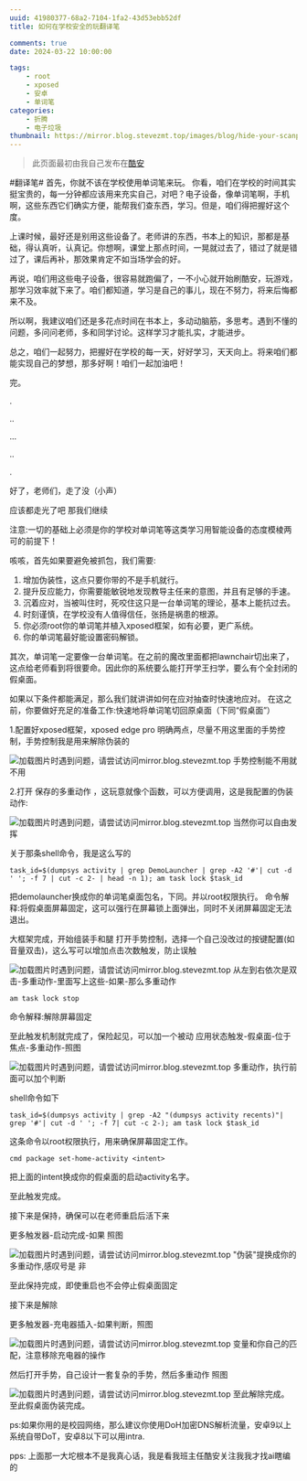```yaml
---
uuid: 41980377-68a2-7104-1fa2-43d53ebb52df
title: 如何在学校安全的玩翻译笔

comments: true
date: 2024-03-22 10:00:00

tags: 
    - root
    - xposed
    - 安卓
    - 单词笔
categories:
    - 折腾
    - 电子垃圾
thumbnail: https://mirror.blog.stevezmt.top/images/blog/hide-your-scanpen/thumb.jpeg
---
```


> 此页面最初由我自己发布在[酷安](https://www.coolapk.com/feed/54539836?shareKey=N2I4OGMyMGYyNDQ1Njc0OWQ1MWY~&shareUid=22536770&shareFrom=com.coolapk.market_14.5.3)

#翻译笔#
首先，你就不该在学校使用单词笔来玩。
你看，咱们在学校的时间其实挺宝贵的，每一分钟都应该用来充实自己，对吧？电子设备，像单词笔啊，手机啊，这些东西它们确实方便，能帮我们查东西，学习。但是，咱们得把握好这个度。

上课时候，最好还是别用这些设备了。老师讲的东西，书本上的知识，那都是基础，得认真听，认真记。你想啊，课堂上那点时间，一晃就过去了，错过了就是错过了，课后再补，那效果肯定不如当场学会的好。

再说，咱们用这些电子设备，很容易就跑偏了，一不小心就开始刷酷安，玩游戏，那学习效率就下来了。咱们都知道，学习是自己的事儿，现在不努力，将来后悔都来不及。

所以啊，我建议咱们还是多花点时间在书本上，多动动脑筋，多思考。遇到不懂的问题，多问问老师，多和同学讨论。这样学习才能扎实，才能进步。

总之，咱们一起努力，把握好在学校的每一天，好好学习，天天向上。将来咱们都能实现自己的梦想，那多好啊！咱们一起加油吧！

完。

.

..

...

..

.

好了，老师们，走了没（小声）

应该都走光了吧
那我们继续

注意:一切的基础上必须是你的学校对单词笔等这类学习用智能设备的态度模棱两可的前提下！

咳咳，首先如果要避免被抓包，我们需要:
1. 增加伪装性，这点只要你带的不是手机就行。
2. 提升反应能力，你需要能敏锐地发现教导主任来的意图，并且有足够的手速。
3. 沉着应对，当被叫住时，死咬住这只是一台单词笔的理论，基本上能抗过去。
4. 时刻谨慎，在学校没有人值得信任，张扬是祸患的根源。
5. 你必须root你的单词笔并植入xposed框架，如有必要，更广系统。
6. 你的单词笔最好能设置密码解锁。

其次，单词笔一定要像一台单词笔。在之前的魔改里面都把lawnchair切出来了，这点给老师看到将很要命。因此你的系统要么能打开学王扫学，要么有个全封闭的假桌面。

如果以下条件都能满足，那么我们就讲讲如何在应对抽查时快速地应对。
在这之前，你要做好充足的准备工作:快速地将单词笔切回原桌面（下同“假桌面”）

1.配置好xposed框架，xposed edge pro
明确两点，尽量不用这里面的手势控制，手势控制我是用来解除伪装的

![加载图片时遇到问题，请尝试访问mirror.blog.stevezmt.top](https://mirror.blog.stevezmt.top/images/blog/hide-your-scanpen/1.jpg)
手势控制能不用就不用

2.打开 保存的多重动作 ，这玩意就像个函数，可以方便调用，这是我配置的伪装动作:

![加载图片时遇到问题，请尝试访问mirror.blog.stevezmt.top](https://mirror.blog.stevezmt.top/images/blog/hide-your-scanpen/2.jpg)
当然你可以自由发挥

关于那条shell命令，我是这么写的

```shell
task_id=$(dumpsys activity | grep DemoLauncher | grep -A2 '#'| cut -d ' '; -f 7 | cut -c 2- | head -n 1); am task lock $task_id
```

把demolauncher换成你的单词笔桌面包名，下同。并以root权限执行。
命令解释:将假桌面屏幕固定，这可以强行在屏幕锁上面弹出，同时不关闭屏幕固定无法退出。

大框架完成，开始组装手和腿
打开手势控制，选择一个自己没改过的按键配置(如音量双击)，这么写可以增加点击次数触发，防止误触

![加载图片时遇到问题，请尝试访问mirror.blog.stevezmt.top](https://mirror.blog.stevezmt.top/images/blog/hide-your-scanpen/3.jpg)
从左到右依次是双击-多重动作-里面写上这些-如果-那么多重动作

```shell
am task lock stop
```

命令解释:解除屏幕固定

至此触发机制就完成了，保险起见，可以加一个被动
应用状态触发-假桌面-位于焦点-多重动作-照图

![加载图片时遇到问题，请尝试访问mirror.blog.stevezmt.top](https://mirror.blog.stevezmt.top/images/blog/hide-your-scanpen/4.jpg)
多重动作，执行前面可以加个判断

shell命令如下

```shell
task_id=$(dumpsys activity | grep -A2 "(dumpsys activity recents)"| grep '#'| cut -d ' '; -f 7| cut -c 2-); am task lock $task_id
```

这条命令以root权限执行，用来确保屏幕固定工作。

```shell
cmd package set-home-activity <intent>
```

把上面的intent换成你的假桌面的启动activity名字。

至此触发完成。

接下来是保持，确保可以在老师重启后活下来

更多触发器-启动完成-如果 照图

![加载图片时遇到问题，请尝试访问mirror.blog.stevezmt.top](https://mirror.blog.stevezmt.top/images/blog/hide-your-scanpen/5.jpg)
"伪装"提换成你的多重动作,感叹号是 非

至此保持完成，即使重启也不会停止假桌面固定

接下来是解除

更多触发器-充电器插入-如果判断，照图

![加载图片时遇到问题，请尝试访问mirror.blog.stevezmt.top](https://mirror.blog.stevezmt.top/images/blog/hide-your-scanpen/6.jpg)
变量和你自己的匹配，注意移除充电器的操作

然后打开手势，自己设计一套复杂的手势，然后多重动作 照图

![加载图片时遇到问题，请尝试访问mirror.blog.stevezmt.top](https://mirror.blog.stevezmt.top/images/blog/hide-your-scanpen/7.jpg)
至此解除完成。
至此假桌面伪装完成。

ps:如果你用的是校园网络，那么建议你使用DoH加密DNS解析流量，安卓9以上系统自带DoT，安卓8以下可以用intra.

pps: 上面那一大坨根本不是我真心话，我是看我班主任酷安关注我我才找ai瞎编的
